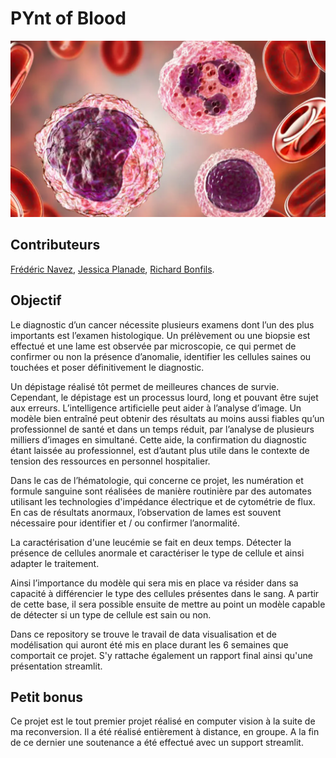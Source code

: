# PYnt of Blood
![Blood cells image](https://github.com/Juliacnc/PYntOfBlood_ComputerVision/blob/main/BloodCellImage.png)

## Contributeurs
[Frédéric Navez](https://github.com/fnavez),
[Jessica Planade](https://github.com/JessDSs),
[Richard Bonfils](https://github.com/Rich-Data-F).

## Objectif

Le diagnostic d’un cancer nécessite plusieurs examens dont l’un des plus importants est l’examen
histologique. Un prélèvement ou une biopsie est effectué et une lame est observée par microscopie,
ce qui permet de confirmer ou non la présence d’anomalie, identifier les cellules saines ou touchées
et poser définitivement le diagnostic.

Un dépistage réalisé tôt permet de meilleures chances de survie. Cependant, le dépistage est un
processus lourd, long et pouvant être sujet aux erreurs. L’intelligence artificielle peut aider à l’analyse d’image. Un modèle bien entraîné peut obtenir des résultats au moins aussi fiables qu’un
professionnel de santé et dans un temps réduit, par l’analyse de plusieurs milliers d’images en
simultané. Cette aide, la confirmation du diagnostic étant laissée au professionnel, est d’autant plus
utile dans le contexte de tension des ressources en personnel hospitalier.

Dans le cas de l’hématologie, qui concerne ce projet, les numération et formule sanguine sont réalisées
de manière routinière par des automates utilisant les technologies d'impédance électrique et de
cytométrie de flux. En cas de résultats anormaux, l’observation de lames est souvent nécessaire
pour identifier et / ou confirmer l’anormalité.

La caractérisation d'une leucémie se fait en deux temps. Détecter la présence de cellules anormale et caractériser le type de cellule et ainsi adapter le traitement.

Ainsi l’importance du modèle qui sera mis en place va résider dans sa capacité
à différencier le type des cellules présentes dans le sang. A partir de cette base, il sera possible ensuite de mettre au point un modèle capable de détecter si un type de cellule est sain ou non.

Dans ce repository se trouve le travail de data visualisation et de modélisation qui auront été mis en place durant les 6 semaines que comportait ce projet. S'y rattache également un rapport final ainsi qu'une présentation streamlit.


## Petit bonus

Ce projet est le tout premier projet réalisé en computer vision à la suite de ma reconversion. Il a été réalisé entièrement à distance, en groupe. A la fin de ce dernier une soutenance a été effectué avec un support streamlit.